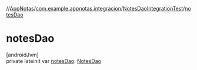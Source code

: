 //[AppNotas](../../../index.md)/[com.example.appnotas.integracion](../index.md)/[NotesDaoIntegrationTest](index.md)/[notesDao](notes-dao.md)

# notesDao

[androidJvm]\
private lateinit var [notesDao](notes-dao.md): [NotesDao](../../com.example.appnotas.database/-notes-dao/index.md)
